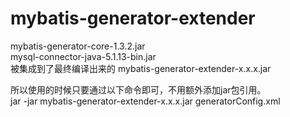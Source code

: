 # mybatis-generator-extender

mybatis-generator-core-1.3.2.jar </br>
mysql-connector-java-5.1.13-bin.jar </br>
被集成到了最终编译出来的 mybatis-generator-extender-x.x.x.jar

所以使用的时候只要通过以下命令即可，不用额外添加jar包引用。 </br>
jar -jar mybatis-generator-extender-x.x.x.jar generatorConfig.xml
